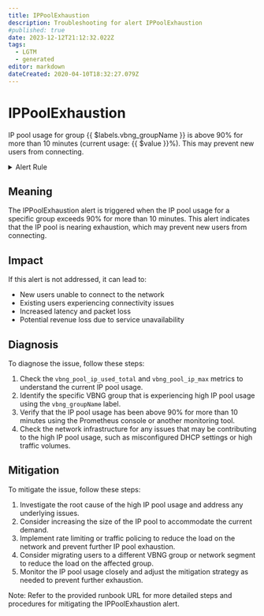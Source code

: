```yaml
---
title: IPPoolExhaustion
description: Troubleshooting for alert IPPoolExhaustion
#published: true
date: 2023-12-12T21:12:32.022Z
tags: 
  - LGTM
  - generated
editor: markdown
dateCreated: 2020-04-10T18:32:27.079Z
---
```


# IPPoolExhaustion

IP pool usage for group {{ $labels.vbng_groupName }} is above 90% for more than 10 minutes (current usage: {{ $value }}%). This may prevent new users from connecting.

<details>
  <summary>Alert Rule</summary>

{{% rule "netelastic/netelastic.yml" "IPPoolExhaustion" %}}

{{% comment %}}

```yaml
alert: IPPoolExhaustion
expr: (vbng_pool_ip_used_total / vbng_pool_ip_max) * 100 > 90
for: 10m
labels:
    severity: critical
annotations:
    summary: IP pool nearing exhaustion
    description: 'IP pool usage for group {{ $labels.vbng_groupName }} is above 90% for more than 10 minutes (current usage: {{ $value }}%). This may prevent new users from connecting.'
    runbook: https://srerun.github.io/prometheus-alerts/runbooks/netelastic/ippoolexhaustion/

```

{{% /comment %}}

</details>


## Meaning

The IPPoolExhaustion alert is triggered when the IP pool usage for a specific group exceeds 90% for more than 10 minutes. This alert indicates that the IP pool is nearing exhaustion, which may prevent new users from connecting.

## Impact

If this alert is not addressed, it can lead to:

* New users unable to connect to the network
* Existing users experiencing connectivity issues
* Increased latency and packet loss
* Potential revenue loss due to service unavailability

## Diagnosis

To diagnose the issue, follow these steps:

1. Check the `vbng_pool_ip_used_total` and `vbng_pool_ip_max` metrics to understand the current IP pool usage.
2. Identify the specific VBNG group that is experiencing high IP pool usage using the `vbng_groupName` label.
3. Verify that the IP pool usage has been above 90% for more than 10 minutes using the Prometheus console or another monitoring tool.
4. Check the network infrastructure for any issues that may be contributing to the high IP pool usage, such as misconfigured DHCP settings or high traffic volumes.

## Mitigation

To mitigate the issue, follow these steps:

1. Investigate the root cause of the high IP pool usage and address any underlying issues.
2. Consider increasing the size of the IP pool to accommodate the current demand.
3. Implement rate limiting or traffic policing to reduce the load on the network and prevent further IP pool exhaustion.
4. Consider migrating users to a different VBNG group or network segment to reduce the load on the affected group.
5. Monitor the IP pool usage closely and adjust the mitigation strategy as needed to prevent further exhaustion.

Note: Refer to the provided runbook URL for more detailed steps and procedures for mitigating the IPPoolExhaustion alert.